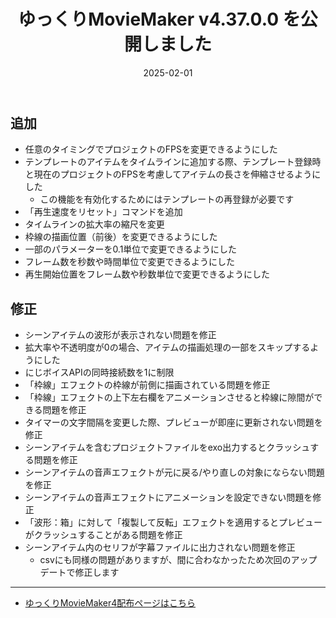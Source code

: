 ﻿---
title: ゆっくりMovieMaker v4.37.0.0 を公開しました
date: 2025-02-01
tags: [YMM4,お知らせ]
---
## 追加
- 任意のタイミングでプロジェクトのFPSを変更できるようにした
- テンプレートのアイテムをタイムラインに追加する際、テンプレート登録時と現在のプロジェクトのFPSを考慮してアイテムの長さを伸縮させるようにした
  - この機能を有効化するためにはテンプレートの再登録が必要です
- 「再生速度をリセット」コマンドを追加
- タイムラインの拡大率の縮尺を変更
- 枠線の描画位置（前後）を変更できるようにした
- 一部のパラメーターを0.1単位で変更できるようにした
- フレーム数を秒数や時間単位で変更できるようにした
- 再生開始位置をフレーム数や秒数単位で変更できるようにした
## 修正
- シーンアイテムの波形が表示されない問題を修正
- 拡大率や不透明度が0の場合、アイテムの描画処理の一部をスキップするようにした
- にじボイスAPIの同時接続数を1に制限
- 「枠線」エフェクトの枠線が前側に描画されている問題を修正
- 「枠線」エフェクトの上下左右欄をアニメーションさせると枠線に隙間ができる問題を修正
- タイマーの文字間隔を変更した際、プレビューが即座に更新されない問題を修正
- シーンアイテムを含むプロジェクトファイルをexo出力するとクラッシュする問題を修正
- シーンアイテムの音声エフェクトが元に戻る/やり直しの対象にならない問題を修正
- シーンアイテムの音声エフェクトにアニメーションを設定できない問題を修正
- 「波形：箱」に対して「複製して反転」エフェクトを適用するとプレビューがクラッシュすることがある問題を修正
- シーンアイテム内のセリフが字幕ファイルに出力されない問題を修正
  - csvにも同様の問題がありますが、間に合わなかったため次回のアップデートで修正します

---

- [ゆっくりMovieMaker4配布ページはこちら](../index.md)
